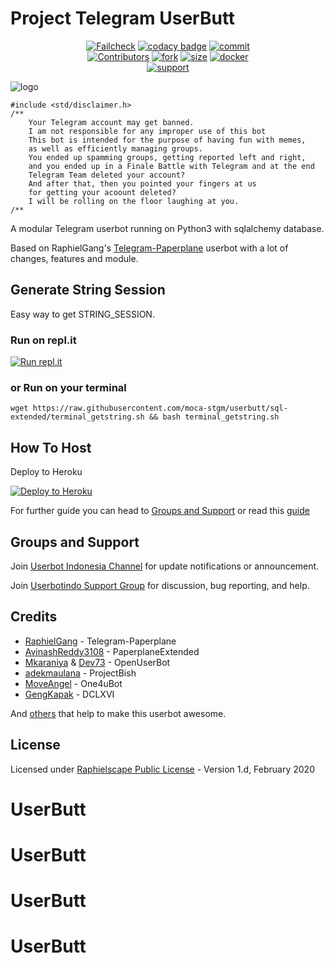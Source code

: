 # Project Telegram UserButt

<p align="center">
    <a href="https://github.com/moca-stgm/UserButt/actions?query=workflow%3AFailCheck" > <img src="https://img.shields.io/github/workflow/status/moca-stgm/userbutt/FailCheck/sql-extended?style=for-the-badge&logo=github-actions&logoColor=white" alt="Failcheck" /></a>
    <a href="https://www.codacy.com/manual/moca-stgm/UserButt?utm_source=github.com&amp;utm_medium=referral&amp;utm_content=moca-stgm/UserButt&amp;utm_campaign=Badge_Grade"><img src="https://img.shields.io/codacy/grade/c460544d68334a51b84c83ce8d3a1e98?style=for-the-badge&logo=codacy" alt="codacy badge" /></a>
    <a href="https://github.com/moca-stgm/UserButt/commits/sql-extended"><img src="https://img.shields.io/github/last-commit/moca-stgm/userbutt/sql-extended?style=for-the-badge&logo=github" alt="commit" /></a></br>
    <a href="https://github.com/moca-stgm/UserButt/graphs/contributors"><img src="https://img.shields.io/github/contributors-anon/moca-stgm/userbutt?style=for-the-badge&logo=github" alt="Contributors" /></a>
    <a href="https://github.com/moca-stgm/UserButt/network/members"><img src="https://img.shields.io/github/forks/moca-stgm/Userbutt?label=Fork&style=for-the-badge&logo=github" alt="fork" /></a>
    <a href="https://github.com/moca-stgm/UserButt"><img src="https://img.shields.io/github/repo-size/moca-stgm/userbutt?style=for-the-badge&logo=github" alt="size" /></a>
    <a href="https://hub.docker.com/r/mrmiss/userbutt"> <img src="https://img.shields.io/docker/image-size/mrmiss/userbutt/latest?color=red&label=Docker%20Size&style=for-the-badge&logo=docker&logoColor=white" alt="docker" /></a></br>
    <a href="https://t.me/userbotindo"> <img src="https://img.shields.io/badge/telegram-Support_Group-blue?style=social&logo=telegram" alt="support" /></a>
</p>

![logo](https://gist.githubusercontent.com/moca-stgm/71d86f264156542154912216b0ebd234/raw/8bd67b5cc1f2552e6a7c5c235e87c5f8537e6cec/sana_doubleexposure.png)

```
#include <std/disclaimer.h>
/**
    Your Telegram account may get banned.
    I am not responsible for any improper use of this bot
    This bot is intended for the purpose of having fun with memes,
    as well as efficiently managing groups.
    You ended up spamming groups, getting reported left and right,
    and you ended up in a Finale Battle with Telegram and at the end
    Telegram Team deleted your account?
    And after that, then you pointed your fingers at us
    for getting your acoount deleted?
    I will be rolling on the floor laughing at you.
/**
```
A modular Telegram userbot running on Python3 with sqlalchemy database.

Based on RaphielGang's [Telegram-Paperplane](https://github.com/RaphielGang/Telegram-Paperplane) userbot with a lot of changes, features and module.

## Generate String Session
Easy way to get STRING_SESSION. 

### Run on repl.it
[![Run repl.it](https://img.shields.io/badge/run-string__session.py-blue?style=for-the-badge&logo=repl.it)](https://repl.it/@KeselekPermen/UserButt#main.py)

### or Run on your terminal
```
wget https://raw.githubusercontent.com/moca-stgm/userbutt/sql-extended/terminal_getstring.sh && bash terminal_getstring.sh
```

## How To Host
Deploy to Heroku

<p><a href="https://heroku.com/deploy?template=https://github.com/moca-stgm/UserButt/tree/sql-extended"> <img src="https://www.herokucdn.com/deploy/button.svg" alt="Deploy to Heroku" /></a></p>

For further guide you can head to [Groups and Support](https://github.com/moca-stgm/UserButt#Groups-and-support) or read this [guide](https://telegra.ph/Host-a-Telegram-Userbot-05-07)

## Groups and Support
Join [Userbot Indonesia Channel](https://t.me/userbotindocloud) for update notifications or announcement.

Join [Userbotindo Support Group](https://t.me/userbotindo) for discussion, bug reporting, and help.

## Credits
*   [RaphielGang](https://github.com/RaphielGang) - Telegram-Paperplane
*   [AvinashReddy3108](https://github.com/AvinashReddy3108) - PaperplaneExtended
*   [Mkaraniya](https://github.com/mkaraniya) & [Dev73](https://github.com/Devp73) - OpenUserBot
*   [adekmaulana](https://github.com/adekmaulana) - ProjectBish
*   [MoveAngel](https://github.com/MoveAngel) - One4uBot
*   [GengKapak](https://github.com/GengKapak) - DCLXVI

And [others](https://github.com/moca-stgm/UserButt/graphs/contributors) that help to make this userbot awesome.

## License
Licensed under [Raphielscape Public License](https://github.com/moca-stgm/UserButt/blob/sql-extended/LICENSE) - Version 1.d, February 2020
# UserButt
# UserButt
# UserButt
# UserButt
